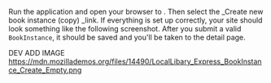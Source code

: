 Run the application and open your browser to . Then select the _Create new book instance (copy) _link. If everything is set up correctly, your site should look something like the following screenshot. After you submit a valid `BookInstance`, it should be saved and you'll be taken to the detail page.

DEV ADD IMAGE https://mdn.mozillademos.org/files/14490/LocalLibary_Express_BookInstance_Create_Empty.png
